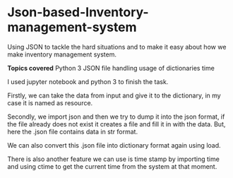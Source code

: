 # Json-based-Inventory-management-system
Using JSON to tackle the hard situations and to make it easy about how we make inventory management system.

**Topics covered**
Python 3
JSON
file handling
usage of dictionaries
time

I used jupyter notebook and python 3 to finish the task.

Firstly, we can take the data from input and give it to the dictionary, in my case it is named as resource.

Secondly, we import json and then we try to dump it into the json format,
if the file already does not exist it creates a file and fill it in with the data.
But, here the .json file contains data in str format.

We can also convert this .json file into dictionary format again using load.

There is also another feature we can use is time stamp by importing time and using ctime to get the current time from the system
at that moment.
